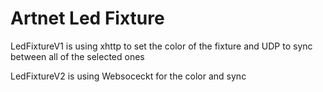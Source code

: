 # Artnet Led Fixture

LedFixtureV1 is using xhttp to set the color of the fixture and UDP to sync between all of the selected ones

LedFixtureV2 is using Websoceckt for the color and sync